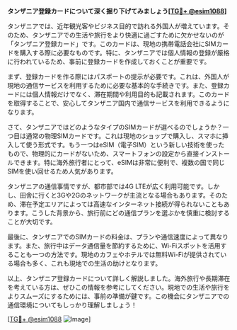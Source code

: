 **タンザニア登録カードについて深く掘り下げてみましょう[[TG💪+ @esim1088](https://t.me/s/esim1088)]**

タンザニアでは、近年観光客やビジネス目的で訪れる外国人が増えています。そのため、タンザニアでの生活や旅行をより快適に過ごすために欠かせないのが「タンザニア登録カード」です。このカードは、現地の携帯電話会社にSIMカードを購入する際に必要なものです。特に、タンザニアでは個人情報の登録が厳格に行われているため、事前に登録カードを作成しておくことが重要です。

まず、登録カードを作る際にはパスポートの提示が必要です。これは、外国人が現地の通信サービスを利用するために必要な基本的な手続きです。また、登録カードには個人情報だけでなく、滞在期間や利用目的も記載されます。このカードを取得することで、安心してタンザニア国内で通信サービスを利用できるようになります。

さて、タンザニアではどのようなタイプのSIMカードが選べるのでしょうか？一つ目は通常の物理SIMカードです。これは現地のショップで購入し、スマホに挿入して使う形式です。もう一つはeSIM（電子SIM）という新しい技術を使ったもので、物理的にカードがないため、スマートフォンの設定から直接インストールできます。特に海外旅行者にとって、eSIMは非常に便利で、複数の国で同じSIMを使い回せるため人気があります。

タンザニアの通信事情ですが、都市部では4G LTEが広く利用可能です。しかし、田舎に行くと3Gや2Gのネットワークが主流となる場合もあります。そのため、滞在予定エリアによっては高速なインターネット接続が得られないこともあります。こうした背景から、旅行前にどの通信プランを選ぶかを慎重に検討することが大切です。

最後に、タンザニアでのSIMカードの料金は、プランや通信速度によって異なります。また、旅行中はデータ通信量を節約するために、Wi-Fiスポットを活用することも一つの方法です。現地のカフェやホテルでは無料Wi-Fiが提供されている場合も多く、これも現地での生活の助けとなります。

以上、タンザニア登録カードについて詳しく解説しました。海外旅行や長期滞在を考えている方は、ぜひこの情報を参考にしてください。現地での生活や旅行をよりスムーズにするためには、事前の準備が鍵です。この機会にタンザニアでの通信環境についてもしっかり理解しましょう！

[[TG💪+ @esim1088](https://t.me/s/esim1088) ![Image](https://i.postimg.cc/Y0z9fWf4/image.png)]